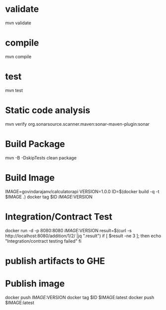 # validate
mvn validate

# compile
mvn compile

# test
mvn test

# Static code analysis
mvn verify org.sonarsource.scanner.maven:sonar-maven-plugin:sonar

# Build Package
mvn -B -DskipTests clean package

# Build Image
IMAGE=govindarajanv/calculatorapi
VERSION=1.0.0
ID=$(docker build -q -t $IMAGE .)
docker tag $ID $IMAGE:$VERSION

# Integration/Contract Test
docker run -d -p 8080:8080 $IMAGE:$VERSION
result=$(curl -s http://localhost:8080/addition/1/2/ |jq ".result")
if [ $result -ne 3 ]; then
	echo "Integration/contract testing failed"
fi

# publish artifacts to GHE
# Publish image
docker push $IMAGE:$VERSION
docker tag $ID $IMAGE:latest
docker push $IMAGE:latest
